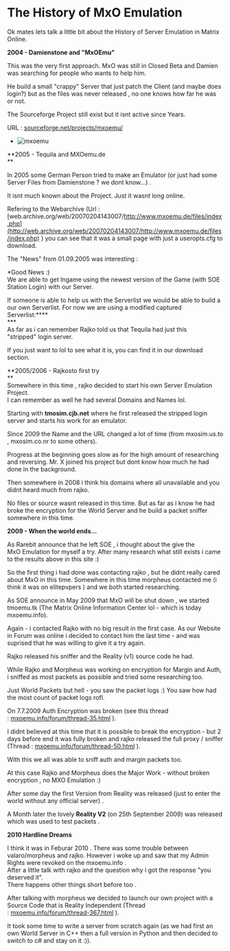 # The History of MxO Emulation

Ok mates lets talk a little bit about the History of Server Emulation in Matrix Online.

**2004 - Damienstone and "MxOEmu"**

This was the very first approach. MxO was still in Closed Beta and Damien was searching for people who wants to help him.

He build a small "crappy" Server that just patch the Client (and maybe does login?) but as the files was never released , no one knows how far he was or not.

The Sourceforge Project still exist but it isnt active since Years.

URL : [sourceforge.net/projects/mxoemu/](http://sourceforge.net/projects/mxoemu/)

[](http://sourceforge.net/projects/mxoemu/screenshots/4454)

-   ![mxoemu](//images/mxoemu.598.449.s.jpg)

**2005 - Tequila and MXOemu.de\
**

In 2005 some German Person tried to make an Emulator (or just had some Server Files from Damienstone ? we dont know...) .

It isnt much known about the Project. Just it wasnt long online.

Refering to the Webarchive (Url : [web.archive.org/web/20070204143007/http://www.mxoemu.de/files/index.php](http://web.archive.org/web/20070204143007/http://www.mxoemu.de/files/index.php) ) you can see that it was a small page with just a useropts.cfg to download.

The "News" from 01.09.2005 was interesting :

*Good News :)\
We are able to get Ingame using the newest version of the Game (with SOE Station Login) with our Server.

If someone is able to help us with the Serverlist we would be able to build a our own Serverlist. For now we are using a modified captured Serverlist:****\
***\
As far as i can remember Rajko told us that Tequila had just this "stripped" login server.

If you just want to lol to see what it is, you can find it in our download section.

**2005/2006 - Rajkosto first try\
**\
Somewhere in this time , rajko decided to start his own Server Emulation Project.\
I can remember as well he had several Domains and Names lol.

Starting with **tmosim.cjb.net** where he first released the stripped login server and starts his work for an emulator.

Since 2009 the Name and the URL changed a lot of time (from mxosim.us.to , mxosim.co.nr to some others).

Progress at the beginning goes slow as for the high amount of researching and reversing. Mr. X joined his project but dont know how much he had done in the background.

Then somewhere in 2008 i think his domains where all unavailable and you didnt heard much from rajko.

No files or source wasnt released in this time. But as far as i know he had broke the encryption for the World Server and he build a packet sniffer somewhere in this time.

**2009 - When the world ends...**

As Rarebit announce that he left SOE , i thought about the give the MxO Emulation for myself a try. After many research what still exists i came to the results above in this site :)

So the first thing i had done was contacting rajko , but he didnt really cared about MxO in this time. Somewhere in this time morpheus contacted me (i think it was on elitepvpers ) and we both started researching.

As SOE announce in May 2009 that MxO will be shut down , we started tmoemu.tk (The Matrix Online Information Center lol - which is today mxoemu.info).

Again - i contacted Rajko with no big result in the first case. As our Website in Forum was online i decided to contact him the last time - and was suprised that he was willing to give it a try again.

Rajko released his sniffer and the Reality (v1) source code he had.

While Rajko and Morpheus was working on encryption for Margin and Auth, i sniffed as most packets as possible and tried some researching too.

Just World Packets but hell - you saw the packet logs :) You saw how had the most count of packet logs rofl.

On 7.7.2009 Auth Encryption was broken (see this thread : [mxoemu.info/forum/thread-35.html](http://mxoemu.info/forum/thread-35.html) ).

I didnt believed at this time that it is possible to break the encryption - but 2 days before end it was fully broken and rajko released the full proxy / sniffer (Thread : [mxoemu.info/forum/thread-50.html](http://mxoemu.info/forum/thread-50.html) ).

With this we all was able to sniff auth and margin packets too.

At this case Rajko and Morpheus does the Major Work - without broken encryption , no MXO Emulation :)

After some day the first Version from Reality was released (just to enter the world without any official server) .

A Month later the lovely **Reality V2** (on 25th September 2009) was released which was used to test packets .

**2010 Hardline Dreams**

I think it was in Feburar 2010 . There was some trouble between valaro/morpheus and rajko. However i woke up and saw that my Admin Rights were revoked on the mxoemu.info .\
After a little talk with rajko and the question why i got the response "you deserved it".\
There happens other things short before too .

After talking with morpheus we decided to launch our own project with a Source Code that is Reality Independent (Thread : [mxoemu.info/forum/thread-367.html](http://mxoemu.info/forum/thread-367.html) ).

It took some time to write a server from scratch again (as we had first an own World Server in C++ then a full version in Python and then decided to switch to c# and stay on it :)).